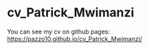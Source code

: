 # cv_Patrick_Mwimanzi
You can see my cv on github pages: https://pazzo10.github.io/cv_Patrick_Mwimanzi/
